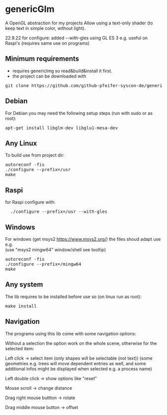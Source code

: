 # genericGlm
A OpenGL abstraction for my projects
Allow using a text-only shader (to keep text in simple color, without light).

22.9.22 for configure:
     added --with-gles using GL ES 3 e.g. useful on Raspi's (requires same use on programs)

## Minimum requirements

- requires genericImg so read&build&install it first.
- the project can be downloaded with
<pre>
git clone https://github.com/github-pfeifer-syscon-de/genericGlm
</pre>

## Debian

For Debian you may need the following setup steps
(run with sudo or as root):
<pre>
apt-get install libglm-dev libglu1-mesa-dev
</pre>

## Any Linux

To build use from project dir:
<pre>
autoreconf -fis
./configure --prefix=/usr
make
</pre>

## Raspi
for Raspi configure with:
<pre>
  ./configure --prefix=/usr --with-gles
</pre>

## Windows

For windows (get msys2 https://www.msys2.org/) the files shoud adapt use e.g.<br>
(use "msys2 mingw64" window/shell see tooltip)<br>
<pre>
autoreconf -fis
./configure --prefix=/mingw64
make
</pre>

## Any system

The lib requires to be installed before use so (on linux run as root):
<pre>
make install
</pre>

## Navigation

The programs using this lib come with some navigation options:

Without a selection the option work on the whole scene, otherwise for the selected item:

Left click -> select item (only shapes will be selectable (not text)) (some geometries e.g. trees will move dependent entries as well, and some additional infos might be displayed when selected e.g. a process name)

Left double click -> show options like "reset"

Mouse scroll -> change distance

Drag right mouse buttton -> rotate

Drag middle mouse button -> offset

